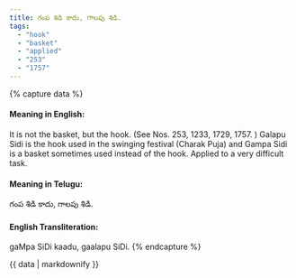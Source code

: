 ```yaml
---
title: గంప శిడి కాదు, గాలపు శిడి.
tags:
  - "hook"
  - "basket"
  - "applied"
  - "253"
  - "1757"
---
```


{% capture data %}
#### Meaning in English:
It is not the basket, but the hook.
(See Nos. 253, 1233, 1729, 1757. )
Galapu Sidi is the hook used in the swinging festival (Charak Puja) and Gampa Sidi is a basket sometimes used instead of the hook.
Applied to a very difficult task.

#### Meaning in Telugu:
గంప శిడి కాదు, గాలపు శిడి.

#### English Transliteration:
gaMpa SiDi kaadu, gaalapu SiDi.
{% endcapture %}

{{ data | markdownify }}

